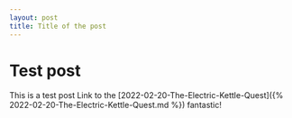 ```yaml
---
layout: post
title: Title of the post
---
```


# Test post

This is a test post
Link to the [2022-02-20-The-Electric-Kettle-Quest]({% 2022-02-20-The-Electric-Kettle-Quest.md %})
fantastic!

